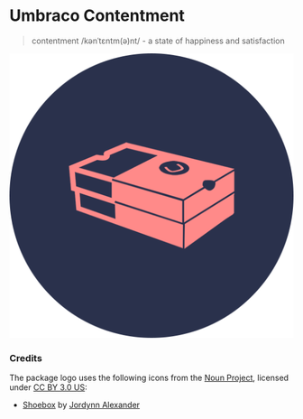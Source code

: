 # Umbraco Contentment

> contentment /kənˈtɛntm(ə)nt/ - a state of happiness and satisfaction

![A shoebox of Umbraco happiness.](docs/assets/img/logo.png)

### Credits

The package logo uses the following icons from the [Noun Project](https://thenounproject.com), licensed under [CC BY 3.0 US](https://creativecommons.org/licenses/by/3.0/us/):

- [Shoebox](https://thenounproject.com/term/shoebox/79857/) by [Jordynn Alexander](https://thenounproject.com/jordynn2/)
